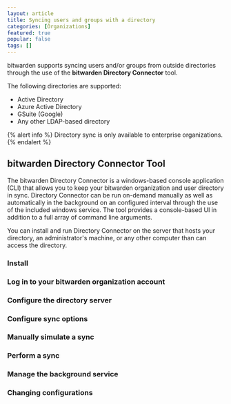 ```yaml
---
layout: article
title: Syncing users and groups with a directory
categories: [Organizations]
featured: true
popular: false
tags: []
---
```


bitwarden supports syncing users and/or groups from outside directories through the use of the **bitwarden Directory Connector** tool.

The following directories are supported:

- Active Directory
- Azure Active Directory
- GSuite (Google)
- Any other LDAP-based directory

{% alert info %}
Directory sync is only available to enterprise organizations.
{% endalert %}

## bitwarden Directory Connector Tool

The bitwarden Directory Connector is a windows-based console application (CLI) that allows you to keep your bitwarden organization and user directory in sync. Directory Connector can be run on-demand manually as well as automatically in the background on an configured interval through the use of the included windows service. The tool provides a console-based UI in addition to a full array of command line arguments.

You can install and run Directory Connector on the server that hosts your directory, an administrator's machine, or any other computer than can access the directory.

### Install

### Log in to your bitwarden organization account

### Configure the directory server

### Configure sync options

### Manually simulate a sync

### Perform a sync

### Manage the background service

### Changing configurations

